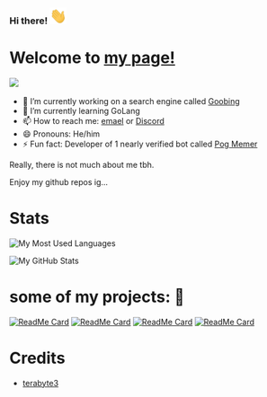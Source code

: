 ### Hi there! <img src="https://raw.githubusercontent.com/ABSphreak/ABSphreak/master/gifs/Hi.gif" width="30px">
# Welcome to [my page!](https://github.com/Random-1s)
![](https://komarev.com/ghpvc/?username=random-1s)

- 🔭 I’m currently working on a search engine called [Goobing](https://www.goobing.tk)
- 🌱 I’m currently learning GoLang
- 📫 How to reach me: [emael](mailto:paragonx@paragonx.tech?subject=yo%20whats%20good&body=ayo%20you%20wanna%20fried%20coke) or [Discord](https://www.paragonx.tech)
- 😄 Pronouns: He/him
- ⚡ Fun fact: Developer of 1 nearly verified bot called [Pog Memer](https://dsc.gg/pogmemer)

Really, there is not much about me tbh.

Enjoy my github repos ig...

# Stats
![My Most Used Languages](https://github-readme-stats.vercel.app/api/top-langs/?username=random-1s&theme=tokyonight&layout=compact)

![My GitHub Stats](https://github-readme-stats.vercel.app/api?username=random-1s&count_private=false&show_icons=true&theme=tokyonight)

# some of my projects: 🔨
[![ReadMe Card](https://github-readme-stats.vercel.app/api/pin/?username=random-1s&repo=pog-memer&theme=dark&)](https://github.com/Random-1s/Pog-Memer)
[![ReadMe Card](https://github-readme-stats.vercel.app/api/pin/?username=random-1s&repo=utilbot&theme=dark&)](https://github.com/Random-1s/utilbot)
[![ReadMe Card](https://github-readme-stats.vercel.app/api/pin/?username=random-1s&repo=discord.py-bot-template&theme=dark&)](https://github.com/Random-1s/discord.py-bot-template)
[![ReadMe Card](https://github-readme-stats.vercel.app/api/pin/?username=random-1s&repo=snake&theme=dark&)](https://github.com/Random-1s/Snake)

# Credits
* [terabyte3](https://github.com/terabyte3)
